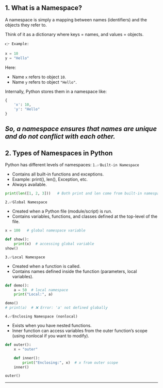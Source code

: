 ## 1. What is a Namespace?

A namespace is simply a mapping between names (identifiers) and the objects they refer to.

Think of it as a dictionary where keys = names, and values = objects.

`👉 Example:`
```python
x = 10
y = "Hello"

```
Here:

- Name `x` refers to object  `10`.
- Name `y` refers to object `"Hello"`.

Internally, Python stores them in a namespace like:
```python
{
    'x': 10,
    'y': "Hello"
}

```
***So, a namespace ensures that names are unique and do not conflict with each other.***
---
## 2. Types of Namespaces in Python

Python has different levels of namespaces:
`1.✅Built-in Namespace`

- Contains all built-in functions and exceptions.
- Example: print(), len(), Exception, etc.
- Always available.
```python
print(len([1, 2, 3]))   # Both print and len come from built-in namespace

```
`2.✅Global Namespace`

- Created when a Python file (module/script) is run.
- Contains variables, functions, and classes defined at the top-level of the file.
```python
x = 100   # global namespace variable

def show():
    print(x)  # accessing global variable
show()

```
`3.✅Local Namespace`

- Created when a function is called.
- Contains names defined inside the function (parameters, local variables).
```python
def demo():
    a = 50  # local namespace
    print("Local:", a)

demo()
# print(a)  # ❌ Error: 'a' not defined globally

```
`4.✅Enclosing Namespace (nonlocal)`

- Exists when you have nested functions.
- Inner function can access variables from the outer function’s scope (using nonlocal if you want to modify).
```python
def outer():
    x = "outer"

    def inner():
        print("Enclosing:", x)  # x from outer scope
    inner()

outer()

```
---

